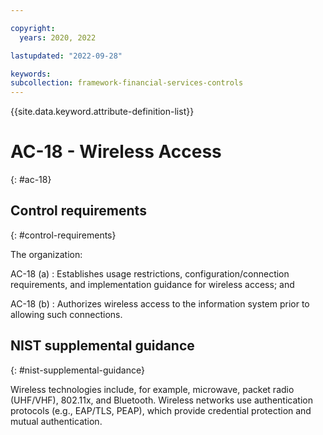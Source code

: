 ```yaml
---

copyright:
  years: 2020, 2022

lastupdated: "2022-09-28"

keywords: 
subcollection: framework-financial-services-controls
---
```


{{site.data.keyword.attribute-definition-list}}

         
# AC-18 - Wireless Access
{: #ac-18}

## Control requirements
{: #control-requirements}

The organization:

AC-18 (a)
    : Establishes usage restrictions, configuration/connection requirements, and implementation guidance for wireless access; and

AC-18 (b)
    : Authorizes wireless access to the information system prior to allowing such connections.

## NIST supplemental guidance
{: #nist-supplemental-guidance}

Wireless technologies include, for example, microwave, packet radio (UHF/VHF), 802.11x, and Bluetooth. Wireless networks use authentication protocols (e.g., EAP/TLS, PEAP), which provide credential protection and mutual authentication.



